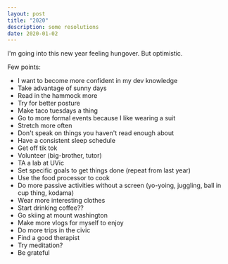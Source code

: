 ```yaml
---
layout: post
title: "2020"
description: some resolutions
date: 2020-01-02
---
```


I'm going into this new year feeling hungover. But optimistic.

Few points:
- I want to become more confident in my dev knowledge
- Take advantage of sunny days
- Read in the hammock more
- Try for better posture
- Make taco tuesdays a thing
- Go to more formal events because I like wearing a suit
- Stretch more often
- Don't speak on things you haven't read enough about
- Have a consistent sleep schedule
- Get off tik tok
- Volunteer (big-brother, tutor)
- TA a lab at UVic
- Set specific goals to get things done (repeat from last year)
- Use the food processor to cook
- Do more passive activities without a screen (yo-yoing, juggling, ball in cup thing, kodama)
- Wear more interesting clothes
- Start drinking coffee??
- Go skiing at mount washington
- Make more vlogs for myself to enjoy
- Do more trips in the civic
- Find a good therapist
- Try meditation?
- Be grateful
